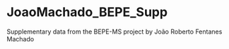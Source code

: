 # JoaoMachado_BEPE_Supp
Supplementary data from the BEPE-MS project by João Roberto Fentanes Machado
